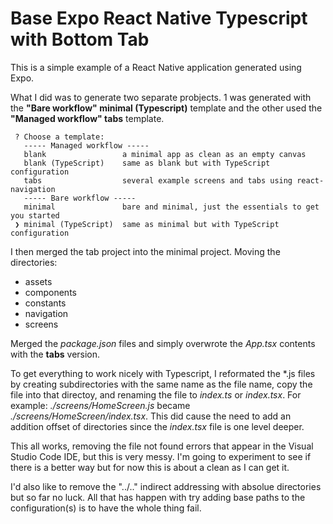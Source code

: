 # Base Expo React Native Typescript with Bottom Tab

This is a simple example of a React Native application generated using Expo.

What I did was to generate two separate probjects. 1 was generated with the **"Bare workflow" minimal (Typescript)** template and the other used the **"Managed workflow" tabs** template.

```
 ? Choose a template:
   ----- Managed workflow -----
   blank                 a minimal app as clean as an empty canvas
   blank (TypeScript)    same as blank but with TypeScript configuration
   tabs                  several example screens and tabs using react-navigation
   ----- Bare workflow -----
   minimal               bare and minimal, just the essentials to get you started
 ❯ minimal (TypeScript)  same as minimal but with TypeScript configuration
```
I then merged the tab project into the minimal project. Moving the directories:
- assets
- components
- constants
- navigation
- screens

Merged the *package.json* files and simply overwrote the *App.tsx* contents with the **tabs** version.

To get everything to work nicely with Typescript, I reformated the \*.js files by creating subdirectories with the same name as the file name, copy the file into that directoy, and renaming the file to *index.ts* or *index.tsx*. For example: *./screens/HomeScreen.js* became *./screens/HomeScreen/index.tsx*. This did cause the need to add an addition offset of directories since the *index.tsx* file is one level deeper.

This all works, removing the file not found errors that appear in the Visual Studio Code IDE, but this is very messy. I'm going to experiment to see if there is a better way but for now this is about a clean as I can get it.

I'd also like to remove the "../.." indirect addressing with absolue directories but so far no luck. All that has happen with try adding base paths to the configuration(s) is to have the whole thing fail.
